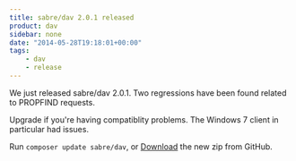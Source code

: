 ```yaml
---
title: sabre/dav 2.0.1 released
product: dav
sidebar: none
date: "2014-05-28T19:18:01+00:00"
tags:
    - dav
    - release
---
```


We just released sabre/dav 2.0.1. Two regressions have been found related
to PROPFIND requests.

Upgrade if you're having compatiblity problems. The Windows 7 client in
particular had issues.

Run `composer update sabre/dav`, or [Download][1] the new zip from GitHub.

[1]: https://github.com/fruux/sabre-dav/releases/tag/2.0.1
